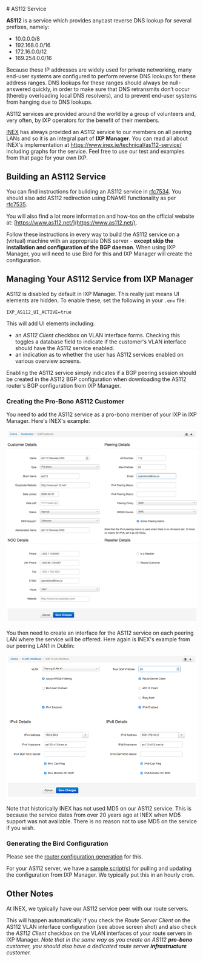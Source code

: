 # AS112 Service

**AS112** is a service which provides anycast reverse DNS lookup for several prefixes, namely:

* 10.0.0.0/8
* 192.168.0.0/16
* 172.16.0.0/12
* 169.254.0.0/16

Because these IP addresses are widely used for private networking, many end-user systems are configured to perform reverse DNS lookups for these address ranges.  DNS lookups for these ranges should always be null-answered quickly, in order to make sure that DNS retransmits don’t occur (thereby overloading local DNS resolvers), and to prevent end-user systems from hanging due to DNS lookups.

AS112 services are provided around the world by a group of volunteers and, very often, by IXP operators for the benefit of their members.

[INEX](https://www.inex.ie/) has always provided an AS112 service to our members on all peering LANs and so it is an integral part of **IXP Manager**. You can read all about INEX's implementation at https://www.inex.ie/technical/as112-service/ including graphs for the service. Feel free to use our test and examples from that page for your own IXP.

## Building an AS112 Service

You can find instructions for building an AS112 service in [rfc7534](https://tools.ietf.org/html/rfc7534). You should also add AS112 redirection using DNAME functionality as per [rfc7535](https://tools.ietf.org/html/rfc7535).

You will also find a lot more information and how-tos on the official website at: [https://www.as112.net/](https://www.as112.net/).

Follow these instructions in every way to build the AS112 service on a (virtual) machine with an appropriate DNS server - **except skip the installation and configuration of the BGP daemon**. When using IXP Manager, you will need to use Bird for this and IXP Manager will create the configuration.

## Managing Your AS112 Service from IXP Manager

AS112 is disabled by default in IXP Manager. This really just means UI elements are hidden. To enable these, set the following in your `.env` file:

```
IXP_AS112_UI_ACTIVE=true
```

This will add UI elements including:

* an *AS112 Client* checkbox on VLAN interface forms. Checking this toggles a database field to indicate if the customer's VLAN interface should have the AS112 service enabled.
* an indication as to whether the user has AS112 services enabled on various overview screens.

Enabling the AS112 service simply indicates if a BGP peering session should be created in the AS112 BGP configuration when downloading the AS112 router's BGP configuration from IXP Manager.

### Creating the Pro-Bono AS112 Customer

You need to add the AS112 service as a pro-bono member of your IXP in IXP Manager. Here's INEX's example:

![AS112 INEX Customer Entry](img/as112-inex-cust.png)

You then need to create an interface for the AS112 service on each peering LAN where the service will be offered. Here again is INEX's example from our peering LAN1 in Dublin:

![AS112 INEX Customer Entry](img/as112-inex-vli.png)

Note that historically INEX has not used MD5 on our AS112 service. This is because the service dates from over 20 years ago at INEX when MD5 support was not available. There is no reason not to use MD5 on the service if you wish.

### Generating the Bird Configuration

Please see the [router configuration generation](routers.md) for this.

For your AS112 server, we have a [sample script(s)](https://github.com/inex/IXP-Manager/tree/master/tools/runtime/as112) for pulling and updating the configuration from IXP Manager. We typically put this in an hourly cron.

## Other Notes

At INEX, we typically have our AS112 service peer with our route servers.

This will happen automatically if you check the *Route Server Client* on the AS112 VLAN interface configuration (see above screen shot) and also check the *AS112 Client* checkbox on the VLAN interfaces of your route servers in IXP Manager. *Note that in the same way as you create an AS112 __pro-bono__ customer, you should also have a dedicated route server __infrastructure__ customer.*
